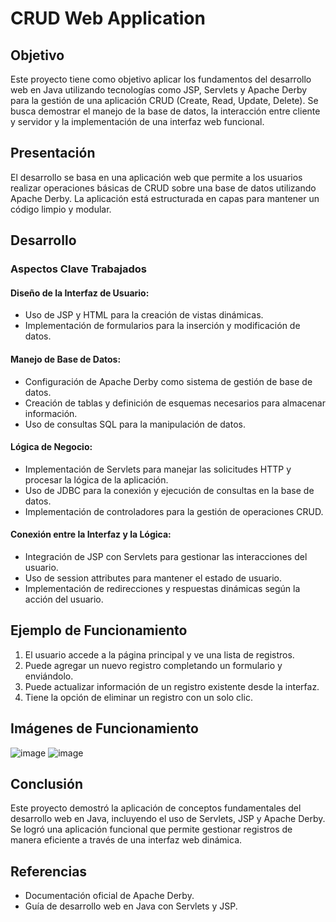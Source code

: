 # CRUD Web Application

## Objetivo
Este proyecto tiene como objetivo aplicar los fundamentos del desarrollo web en Java utilizando tecnologías como JSP, Servlets y Apache Derby para la gestión de una aplicación CRUD (Create, Read, Update, Delete). Se busca demostrar el manejo de la base de datos, la interacción entre cliente y servidor y la implementación de una interfaz web funcional.

## Presentación
El desarrollo se basa en una aplicación web que permite a los usuarios realizar operaciones básicas de CRUD sobre una base de datos utilizando Apache Derby. La aplicación está estructurada en capas para mantener un código limpio y modular.

## Desarrollo
### Aspectos Clave Trabajados

#### Diseño de la Interfaz de Usuario:
- Uso de JSP y HTML para la creación de vistas dinámicas.
- Implementación de formularios para la inserción y modificación de datos.

#### Manejo de Base de Datos:
- Configuración de Apache Derby como sistema de gestión de base de datos.
- Creación de tablas y definición de esquemas necesarios para almacenar información.
- Uso de consultas SQL para la manipulación de datos.

#### Lógica de Negocio:
- Implementación de Servlets para manejar las solicitudes HTTP y procesar la lógica de la aplicación.
- Uso de JDBC para la conexión y ejecución de consultas en la base de datos.
- Implementación de controladores para la gestión de operaciones CRUD.

#### Conexión entre la Interfaz y la Lógica:
- Integración de JSP con Servlets para gestionar las interacciones del usuario.
- Uso de session attributes para mantener el estado de usuario.
- Implementación de redirecciones y respuestas dinámicas según la acción del usuario.

## Ejemplo de Funcionamiento
1. El usuario accede a la página principal y ve una lista de registros.
2. Puede agregar un nuevo registro completando un formulario y enviándolo.
3. Puede actualizar información de un registro existente desde la interfaz.
4. Tiene la opción de eliminar un registro con un solo clic.

## Imágenes de Funcionamiento
![image](https://github.com/user-attachments/assets/fe25ee89-a8ce-44bc-8110-995649f5083a)
![image](https://github.com/user-attachments/assets/ef46d9d4-8737-49c8-b38d-5144c30c75c5)


## Conclusión
Este proyecto demostró la aplicación de conceptos fundamentales del desarrollo web en Java, incluyendo el uso de Servlets, JSP y Apache Derby. Se logró una aplicación funcional que permite gestionar registros de manera eficiente a través de una interfaz web dinámica.

## Referencias
- Documentación oficial de Apache Derby.
- Guía de desarrollo web en Java con Servlets y JSP.

